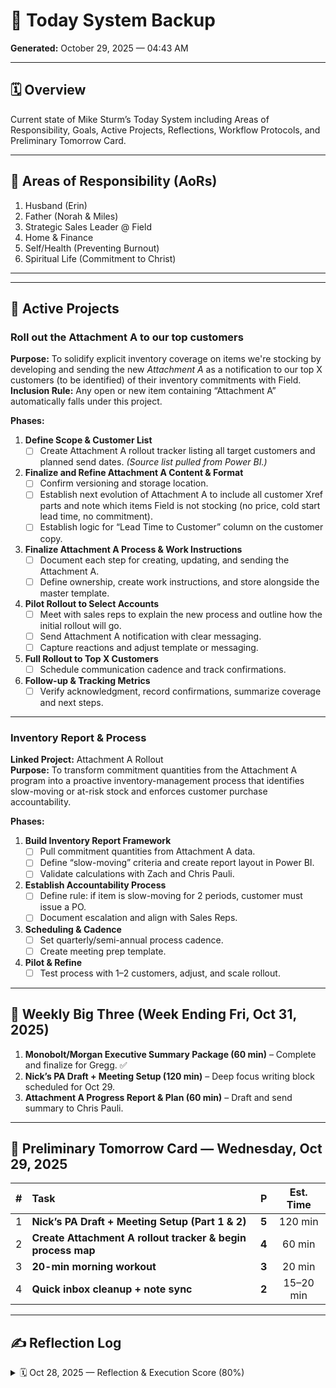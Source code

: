 # 🧭 Today System Backup
**Generated:** October 29, 2025 — 04:43 AM

---

## 🗓️ Overview
Current state of Mike Sturm’s Today System including Areas of Responsibility, Goals, Active Projects, Reflections, Workflow Protocols, and Preliminary Tomorrow Card.

---

## 🧩 Areas of Responsibility (AoRs)
1. Husband (Erin)
2. Father (Norah & Miles)
3. Strategic Sales Leader @ Field
4. Home & Finance
5. Self/Health (Preventing Burnout)
6. Spiritual Life (Commitment to Christ)

---


---

## 🚀 Active Projects

### Roll out the Attachment A to our top customers
**Purpose:** To solidify explicit inventory coverage on items we're stocking by developing and sending the new *Attachment A* as a notification to our top X customers (to be identified) of their inventory commitments with Field.  
**Inclusion Rule:** Any open or new item containing “Attachment A” automatically falls under this project.  

**Phases:**
1. **Define Scope & Customer List**
   - [ ] Create Attachment A rollout tracker listing all target customers and planned send dates. *(Source list pulled from Power BI.)*
2. **Finalize and Refine Attachment A Content & Format**
   - [ ] Confirm versioning and storage location.
   - [ ] Establish next evolution of Attachment A to include all customer Xref parts and note which items Field is not stocking (no price, cold start lead time, no commitment).
   - [ ] Establish logic for “Lead Time to Customer” column on the customer copy.
3. **Finalize Attachment A Process & Work Instructions**
   - [ ] Document each step for creating, updating, and sending the Attachment A.
   - [ ] Define ownership, create work instructions, and store alongside the master template.
4. **Pilot Rollout to Select Accounts**
   - [ ] Meet with sales reps to explain the new process and outline how the initial rollout will go.
   - [ ] Send Attachment A notification with clear messaging.
   - [ ] Capture reactions and adjust template or messaging.
5. **Full Rollout to Top X Customers**
   - [ ] Schedule communication cadence and track confirmations.
6. **Follow-up & Tracking Metrics**
   - [ ] Verify acknowledgment, record confirmations, summarize coverage and next steps.

---

### Inventory Report & Process
**Linked Project:** Attachment A Rollout  
**Purpose:** To transform commitment quantities from the Attachment A program into a proactive inventory-management process that identifies slow-moving or at-risk stock and enforces customer purchase accountability.  

**Phases:**
1. **Build Inventory Report Framework**
   - [ ] Pull commitment quantities from Attachment A data.
   - [ ] Define “slow-moving” criteria and create report layout in Power BI.
   - [ ] Validate calculations with Zach and Chris Pauli.
2. **Establish Accountability Process**
   - [ ] Define rule: if item is slow-moving for 2 periods, customer must issue a PO.
   - [ ] Document escalation and align with Sales Reps.
3. **Scheduling & Cadence**
   - [ ] Set quarterly/semi-annual process cadence.
   - [ ] Create meeting prep template.
4. **Pilot & Refine**
   - [ ] Test process with 1–2 customers, adjust, and scale rollout.

---

## 🧭 Weekly Big Three (Week Ending Fri, Oct 31, 2025)
1. **Monobolt/Morgan Executive Summary Package (60 min)** – Complete and finalize for Gregg. ✅
2. **Nick’s PA Draft + Meeting Setup (120 min)** – Deep focus writing block scheduled for Oct 29.
3. **Attachment A Progress Report & Plan (60 min)** – Draft and send summary to Chris Pauli.

---

## 📅 Preliminary Tomorrow Card — Wednesday, Oct 29, 2025

| # | Task | P | Est. Time |
|:-:|:------|:-:|:---------:|
| 1 | **Nick’s PA Draft + Meeting Setup (Part 1 & 2)** | **5** | 120 min |
| 2 | **Create Attachment A rollout tracker & begin process map** | **4** | 60 min |
| 3 | **20-min morning workout** | **3** | 20 min |
| 4 | **Quick inbox cleanup + note sync** | **2** | 15–20 min |

---

## ✍️ Reflection Log

<details>
<summary>🗓️ Oct 28, 2025 — Reflection & Execution Score (80%)</summary>

> I am extremely proud of how well I conducted myself today. I didn't let much of anything distract me. I did the important work, even when I had to push myself to do it, and that felt great. I executed, and I stayed working on priorities. Although there was an unexpected reschedule that could have set me back on the Attachment A project, I decided to hunker down and build out the plan for the project that I've been putting off for so long. It feels great. I have direction. I'm ready to keep making forward momentum. I have no doubt I'll be able to take care of Nick's PA tomorrow, and that will feel great. This week's Big Three will be done with time to spare. It'll be the first time I'll be able to show that I am improving and becoming intentional.

**Execution Score:** 12 / 15 → 80%
**Completed:** 3 of 5 planned tasks  
**Ad-hoc Wins:** 2 (tickets + contacts)

</details>



